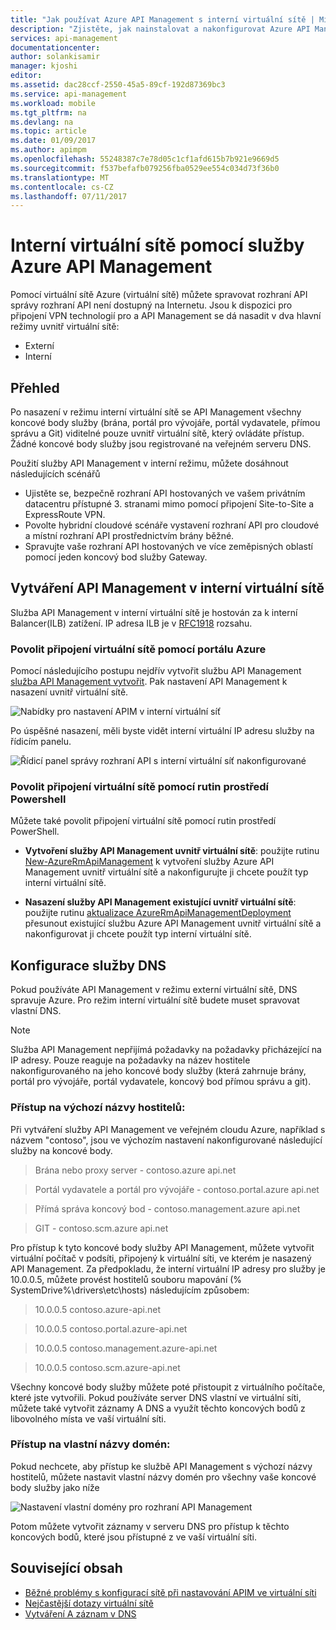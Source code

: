 ```yaml
---
title: "Jak používat Azure API Management s interní virtuální sítě | Microsoft Docs"
description: "Zjistěte, jak nainstalovat a nakonfigurovat Azure API Management v interní virtuální síť."
services: api-management
documentationcenter: 
author: solankisamir
manager: kjoshi
editor: 
ms.assetid: dac28ccf-2550-45a5-89cf-192d87369bc3
ms.service: api-management
ms.workload: mobile
ms.tgt_pltfrm: na
ms.devlang: na
ms.topic: article
ms.date: 01/09/2017
ms.author: apimpm
ms.openlocfilehash: 55248387c7e78d05c1cf1afd615b7b921e9669d5
ms.sourcegitcommit: f537befafb079256fba0529ee554c034d73f36b0
ms.translationtype: MT
ms.contentlocale: cs-CZ
ms.lasthandoff: 07/11/2017
---
```

# <a name="using-azure-api-management-service-with-internal-virtual-network"></a>Interní virtuální sítě pomocí služby Azure API Management
Pomocí virtuální sítě Azure (virtuální sítě) můžete spravovat rozhraní API správy rozhraní API není dostupný na Internetu. Jsou k dispozici pro připojení VPN technologií pro a API Management se dá nasadit v dva hlavní režimy uvnitř virtuální sítě:
* Externí
* Interní

## <a name="overview"> </a>Přehled
Po nasazení v režimu interní virtuální sítě se API Management všechny koncové body služby (brána, portál pro vývojáře, portál vydavatele, přímou správu a Git) viditelné pouze uvnitř virtuální sítě, který ovládáte přístup. Žádné koncové body služby jsou registrované na veřejném serveru DNS.

Použití služby API Management v interní režimu, můžete dosáhnout následujících scénářů
* Ujistěte se, bezpečně rozhraní API hostovaných ve vašem privátním datacentru přístupné 3. stranami mimo pomocí připojení Site-to-Site a ExpressRoute VPN.
* Povolte hybridní cloudové scénáře vystavení rozhraní API pro cloudové a místní rozhraní API prostřednictvím brány běžné.
* Spravujte vaše rozhraní API hostovaných ve více zeměpisných oblastí pomocí jeden koncový bod služby Gateway. 

## <a name="enable-vpn"></a>Vytváření API Management v interní virtuální sítě
Služba API Management v interní virtuální sítě je hostován za k interní Balancer(ILB) zatížení. IP adresa ILB je v [RFC1918](http://www.faqs.org/rfcs/rfc1918.html) rozsahu.  

### <a name="enable-vnet-connection-using-azure-portal"></a>Povolit připojení virtuální sítě pomocí portálu Azure
Pomocí následujícího postupu nejdřív vytvořit službu API Management [služba API Management vytvořit][Create API Management service]. Pak nastavení API Management k nasazení uvnitř virtuální sítě.

![Nabídky pro nastavení APIM v interní virtuální síť][api-management-using-internal-vnet-menu]

Po úspěšné nasazení, měli byste vidět interní virtuální IP adresu služby na řídicím panelu.

![Řídicí panel správy rozhraní API s interní virtuální síť nakonfigurované][api-management-internal-vnet-dashboard]

### <a name="enable-vnet-connection-using-powershell-cmdlets"></a>Povolit připojení virtuální sítě pomocí rutin prostředí Powershell
Můžete také povolit připojení virtuální sítě pomocí rutin prostředí PowerShell.

* **Vytvoření služby API Management uvnitř virtuální sítě**: použijte rutinu [New-AzureRmApiManagement](/powershell/module/azurerm.apimanagement/new-azurermapimanagement) k vytvoření služby Azure API Management uvnitř virtuální sítě a nakonfigurujte ji chcete použít typ interní virtuální sítě.

* **Nasazení služby API Management existující uvnitř virtuální sítě**: použijte rutinu [aktualizace AzureRmApiManagementDeployment](/powershell/module/azurerm.apimanagement/update-azurermapimanagementdeployment) přesunout existující službu Azure API Management uvnitř virtuální sítě a nakonfigurovat ji chcete použít typ interní virtuální sítě.

## <a name="apim-dns-configuration"></a>Konfigurace služby DNS
Pokud používáte API Management v režimu externí virtuální sítě, DNS spravuje Azure. Pro režim interní virtuální sítě budete muset spravovat vlastní DNS.

> [!NOTE]
> Služba API Management nepřijímá požadavky na požadavky přicházející na IP adresy. Pouze reaguje na požadavky na název hostitele nakonfigurovaného na jeho koncové body služby (která zahrnuje brány, portál pro vývojáře, portál vydavatele, koncový bod přímou správu a git).

### <a name="access-on-default-host-names"></a>Přístup na výchozí názvy hostitelů:
Při vytváření služby API Management ve veřejném cloudu Azure, například s názvem "contoso", jsou ve výchozím nastavení nakonfigurované následující služby na koncové body.

>   Brána nebo proxy server - contoso.azure api.net

> Portál vydavatele a portál pro vývojáře - contoso.portal.azure api.net

> Přímá správa koncový bod - contoso.management.azure api.net

>   GIT - contoso.scm.azure api.net

Pro přístup k tyto koncové body služby API Management, můžete vytvořit virtuální počítač v podsíti, připojený k virtuální síti, ve kterém je nasazený API Management. Za předpokladu, že interní virtuální IP adresy pro služby je 10.0.0.5, můžete provést hostitelů souboru mapování (% SystemDrive%\drivers\etc\hosts) následujícím způsobem:

> 10.0.0.5 contoso.azure-api.net

> 10.0.0.5 contoso.portal.azure-api.net

> 10.0.0.5 contoso.management.azure-api.net

> 10.0.0.5 contoso.scm.azure-api.net

Všechny koncové body služby můžete poté přistoupit z virtuálního počítače, které jste vytvořili. Pokud používáte server DNS vlastní ve virtuální síti, můžete také vytvořit záznamy A DNS a využít těchto koncových bodů z libovolného místa ve vaší virtuální síti. 

### <a name="access-on-custom-domain-names"></a>Přístup na vlastní názvy domén:
Pokud nechcete, aby přístup ke službě API Management s výchozí názvy hostitelů, můžete nastavit vlastní názvy domén pro všechny vaše koncové body služby jako níže

![Nastavení vlastní domény pro rozhraní API Management][api-management-custom-domain-name]

Potom můžete vytvořit záznamy v serveru DNS pro přístup k těchto koncových bodů, které jsou přístupné z ve vaší virtuální síti.

## <a name="related-content"></a>Související obsah
* [Běžné problémy s konfigurací sítě při nastavování APIM ve virtuální síti][Common Network Configuration Issues]
* [Nejčastější dotazy virtuální sítě](../virtual-network/virtual-networks-faq.md)
* [Vytváření A záznam v DNS](https://msdn.microsoft.com/en-us/library/bb727018.aspx)

[api-management-using-internal-vnet-menu]: ./media/api-management-using-with-internal-vnet/api-management-internal-vnet-menu.png
[api-management-internal-vnet-dashboard]: ./media/api-management-using-with-internal-vnet/api-management-internal-vnet-dashboard.png
[api-management-custom-domain-name]: ./media/api-management-using-with-internal-vnet/api-management-custom-domain-name.png

[Create API Management service]: api-management-get-started.md#create-service-instance
[Common Network Configuration Issues]: api-management-using-with-vnet.md#network-configuration-issues
